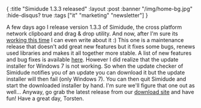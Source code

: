 {
  :title "Simidude 1.3.3 released"
  :layout :post
  :banner "/img/home-bg.jpg"
  :hide-disqus? true
  :tags ["it" "marketing" "newsletter"]
}

A few days ago I release version 1.3.3 of Simidude, the cross platform network clipboard and drag & drop utility. And now, after I'm sure its [working this time](http://www.simidude.com/blog/2009/simidude-132-withdrawn-again/) I can even write about it :) This one is a maintenance release that doesn't add great new features but it fixes some bugs, renews used libraries and makes it all together more stable. A list of new features and bug fixes is available [here](http://www.simidude.com/blog/2009/simidude-13-release-notes/). However I did realize that the update installer for Windows 7 is not working. So when the update checker of Simidude notifies you of an update you can download it but the update installer will then fail (only Windows 7). You can then quit Simidude and start the downloaded installer by hand. I'm sure we'll figure that one out as well... Anyway, go grab the latest release from our [download site](http://www.simidude.com/download/) and have fun! Have a great day, Torsten.
